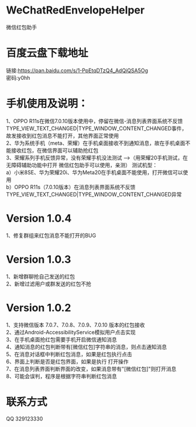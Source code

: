 # WeChatRedEnvelopeHelper
微信红包助手

# 百度云盘下载地址
链接:https://pan.baidu.com/s/1-PpEtqDTzQ4_AdQiQSA5Og  
密码:y0hh  

# 手机使用及说明：  
1、OPPO R11s在微信7.0.10版本使用中，停留在微信-消息列表界面系统不反馈TYPE_VIEW_TEXT_CHANGED|TYPE_WINDOW_CONTENT_CHANGED事件，故发接收到红包消息不能打开，其他界面正常使用  
2、华为系统手机（meta、荣耀）在手机桌面接收不到通知消息，故在手机桌面不能接收红包，在微信界面可以辅助抢红包  
3、荣耀系列手机反馈异常，没有荣耀手机没法测试 -->（用荣耀20手机测试，在无障碍辅助功能中打开 微信红包助手可以使用，亲测） 
测试机型：  
a）小米8SE、华为荣耀20i、华为Meta20在手机桌面不能使用，打开微信可以使用  
b）OPPO R11s（7.0.10版本）在消息列表界面系统不反馈TYPE_VIEW_TEXT_CHANGED|TYPE_WINDOW_CONTENT_CHANGED异常

# Version 1.0.4
1、修复群组来红包消息不能打开的BUG  

# Version 1.0.3
1、新增群聊抢自己发送的红包  
2、新增过滤用户或群发送的红包不抢  

# Version 1.0.2
1、支持微信版本 7.0.7、7.0.8、7.0.9、7.0.10 版本的红包接收  
2、通过Android-AccessibilityService模拟用户点击实现  
3、在手机桌面抢红包需要手机开启微信通知消息  
4、通知消息的红包判断带有[微信红包]字符串的消息，则点击通知消息  
5、在消息对话框中判断红包消息，如果是红包执行点击  
6、界面上判断是否是红包界面，如果是执行 打开操作  
7、在消息列表界面判断界面的改变，如果消息带有"[微信红包]"则打开消息  
8、可能会误判，程序是根据字符串判断红包消息  

# 联系方式
QQ 329123330  
